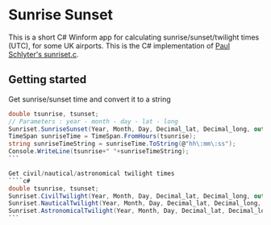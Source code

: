 Sunrise Sunset
==============

This is a short C# Winform app for calculating sunrise/sunset/twilight times (UTC), for some UK airports.
This is the C# implementation of [Paul Schlyter's sunriset.c](http://stjarnhimlen.se/comp/sunriset.c).

Getting started
---------------

Get sunrise/sunset time and convert it to a string
````c#
double tsunrise, tsunset;
// Parameters : year - month - day - lat - long
Sunriset.SunriseSunset(Year, Month, Day, Decimal_lat, Decimal_long, out tsunrise, out tsunset);
TimeSpan sunriseTime = TimeSpan.FromHours(tsunrise);
string sunriseTimeString = sunriseTime.ToString(@"hh\:mm\:ss");
Console.WriteLine(tsunrise+" "+sunriseTimeString);
```

Get civil/nautical/astronomical twilight times
````c#
double tsunrise, tsunset;
Sunriset.CivilTwilight(Year, Month, Day, Decimal_lat, Decimal_long, out tsunrise, out tsunset);
Sunriset.NauticalTwilight(Year, Month, Day, Decimal_lat, Decimal_long, out tsunrise, out tsunset);
Sunriset.AstronomicalTwilight(Year, Month, Day, Decimal_lat, Decimal_long, out tsunrise, out tsunset);
```
